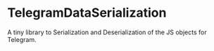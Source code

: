 # TelegramDataSerialization
A tiny library to Serialization and Deserialization of the JS objects for Telegram.
